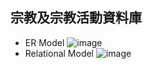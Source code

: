 ## 宗教及宗教活動資料庫
* ER Model
![image](https://github.com/alicejimmy/Bioinformatics-and-Medical-Databases-HW/assets/71706978/0df2081b-493f-4548-b43f-3286441953b6)
* Relational Model
![image](https://github.com/alicejimmy/Bioinformatics-and-Medical-Databases-HW/assets/71706978/b21017f0-16a7-4744-bb6f-d393e62b45e7)
